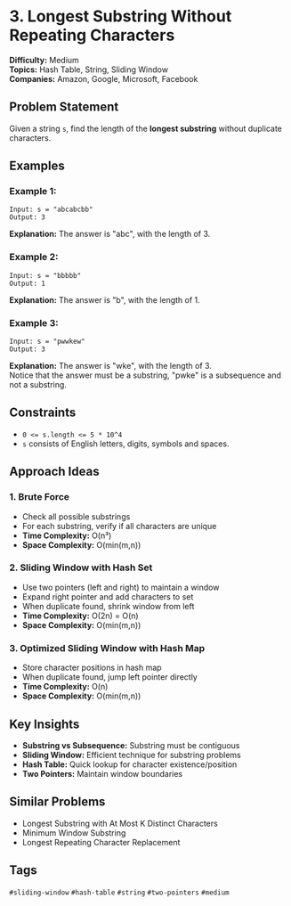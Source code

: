 # 3. Longest Substring Without Repeating Characters

**Difficulty:** Medium  
**Topics:** Hash Table, String, Sliding Window  
**Companies:** Amazon, Google, Microsoft, Facebook

## Problem Statement

Given a string `s`, find the length of the **longest substring** without duplicate characters.

## Examples

### Example 1:
```
Input: s = "abcabcbb"
Output: 3
```
**Explanation:** The answer is "abc", with the length of 3.

### Example 2:
```
Input: s = "bbbbb"
Output: 1
```
**Explanation:** The answer is "b", with the length of 1.

### Example 3:
```
Input: s = "pwwkew"
Output: 3
```
**Explanation:** The answer is "wke", with the length of 3.  
Notice that the answer must be a substring, "pwke" is a subsequence and not a substring.

## Constraints

- `0 <= s.length <= 5 * 10^4`
- `s` consists of English letters, digits, symbols and spaces.

## Approach Ideas

### 1. Brute Force
- Check all possible substrings
- For each substring, verify if all characters are unique
- **Time Complexity:** O(n³)
- **Space Complexity:** O(min(m,n))

### 2. Sliding Window with Hash Set
- Use two pointers (left and right) to maintain a window
- Expand right pointer and add characters to set
- When duplicate found, shrink window from left
- **Time Complexity:** O(2n) = O(n)
- **Space Complexity:** O(min(m,n))

### 3. Optimized Sliding Window with Hash Map
- Store character positions in hash map
- When duplicate found, jump left pointer directly
- **Time Complexity:** O(n)
- **Space Complexity:** O(min(m,n))

## Key Insights

- **Substring vs Subsequence:** Substring must be contiguous
- **Sliding Window:** Efficient technique for substring problems
- **Hash Table:** Quick lookup for character existence/position
- **Two Pointers:** Maintain window boundaries

## Similar Problems

- Longest Substring with At Most K Distinct Characters
- Minimum Window Substring
- Longest Repeating Character Replacement

## Tags
`#sliding-window` `#hash-table` `#string` `#two-pointers` `#medium`